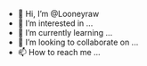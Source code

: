 - 👋 Hi, I’m @Looneyraw
- 👀 I’m interested in ...
- 🌱 I’m currently learning ...
- 💞️ I’m looking to collaborate on ...
- 📫 How to reach me ...

<!---
Looneyraw/Looneyraw is a ✨ special ✨ repository because its `README.md` (this file) appears on your GitHub profile.
You can click the Preview link to take a look at your changes.
--->
